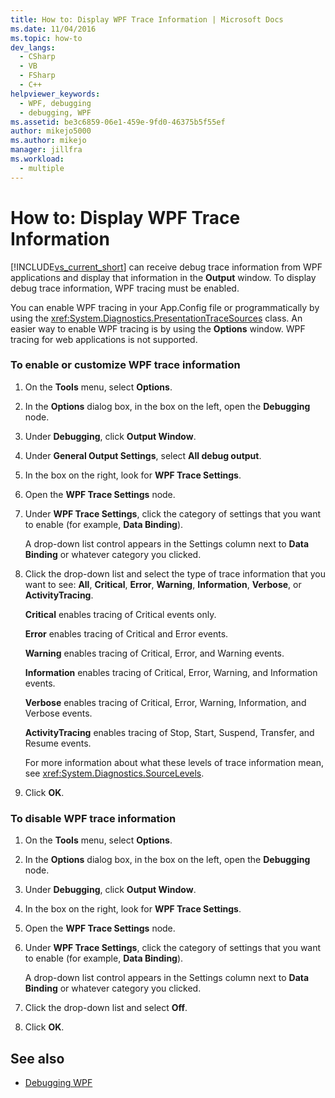 ```yaml
---
title: How to: Display WPF Trace Information | Microsoft Docs
ms.date: 11/04/2016
ms.topic: how-to
dev_langs: 
  - CSharp
  - VB
  - FSharp
  - C++
helpviewer_keywords: 
  - WPF, debugging
  - debugging, WPF
ms.assetid: be3c6859-06e1-459e-9fd0-46375b5f55ef
author: mikejo5000
ms.author: mikejo
manager: jillfra
ms.workload: 
  - multiple
---
```

# How to: Display WPF Trace Information
[!INCLUDE[vs_current_short](../code-quality/includes/vs_current_short_md.md)] can receive debug trace information from WPF applications and display that information in the **Output** window. To display debug trace information, WPF tracing must be enabled.

 You can enable WPF tracing in your App.Config file or programmatically by using the <xref:System.Diagnostics.PresentationTraceSources> class. An easier way to enable WPF tracing is by using the **Options** window. WPF tracing for web applications is not supported.

### To enable or customize WPF trace information

1. On the **Tools** menu, select **Options**.

2. In the **Options** dialog box, in the box on the left, open the **Debugging** node.

3. Under **Debugging**, click **Output Window**.

4. Under **General Output Settings**, select **All debug output**.

5. In the box on the right, look for **WPF Trace Settings**.

6. Open the **WPF Trace Settings** node.

7. Under **WPF Trace Settings**, click the category of settings that you want to enable (for example, **Data Binding**).

     A drop-down list control appears in the Settings column next to **Data Binding** or whatever category you clicked.

8. Click the drop-down list and select the type of trace information that you want to see: **All**, **Critical**, **Error**, **Warning**, **Information**, **Verbose**, or **ActivityTracing**.

     **Critical** enables tracing of Critical events only.

     **Error** enables tracing of Critical and Error events.

     **Warning** enables tracing of Critical, Error, and Warning events.

     **Information** enables tracing of Critical, Error, Warning, and Information events.

     **Verbose** enables tracing of Critical, Error, Warning, Information, and Verbose events.

     **ActivityTracing** enables tracing of Stop, Start, Suspend, Transfer, and Resume events.

     For more information about what these levels of trace information mean, see <xref:System.Diagnostics.SourceLevels>.

9. Click **OK**.

### To disable WPF trace information

1. On the **Tools** menu, select **Options**.

2. In the **Options** dialog box, in the box on the left, open the **Debugging** node.

3. Under **Debugging**, click **Output Window**.

4. In the box on the right, look for **WPF Trace Settings**.

5. Open the **WPF Trace Settings** node.

6. Under **WPF Trace Settings**, click the category of settings that you want to enable (for example, **Data Binding**).

     A drop-down list control appears in the Settings column next to **Data Binding** or whatever category you clicked.

7. Click the drop-down list and select **Off**.

8. Click **OK**.

## See also
- [Debugging WPF](../debugger/debugging-wpf.md)
